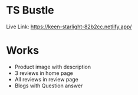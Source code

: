 # TS Bustle

Live Link: https://keen-starlight-82b2cc.netlify.app/

# Works
- Product image with description
- 3 reviews in home page
- All reviews in review page
- Blogs with Question answer
